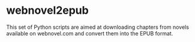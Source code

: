 # webnovel2epub
This set of Python scripts are aimed at downloading chapters from novels available on webnovel.com and convert them into the EPUB format.

